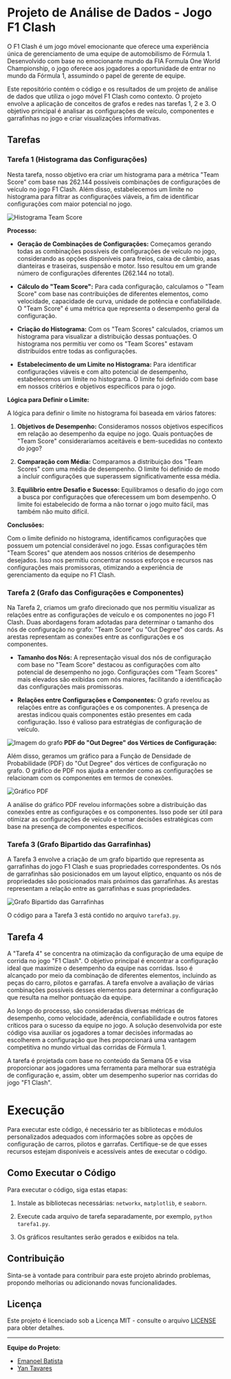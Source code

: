 # Projeto de Análise de Dados - Jogo F1 Clash

O F1 Clash é um jogo móvel emocionante que oferece uma experiência única de gerenciamento de uma equipe de automobilismo de Fórmula 1. Desenvolvido com base no emocionante mundo da FIA Formula One World Championship, o jogo oferece aos jogadores a oportunidade de entrar no mundo da Fórmula 1, assumindo o papel de gerente de equipe.

Este repositório contém o código e os resultados de um projeto de análise de dados que utiliza o jogo móvel F1 Clash como contexto. O projeto envolve a aplicação de conceitos de grafos e redes nas tarefas 1, 2 e 3. O objetivo principal é analisar as configurações de veículo, componentes e garrafinhas no jogo e criar visualizações informativas.

## Tarefas


### Tarefa 1 (Histograma das Configurações)

Nesta tarefa, nosso objetivo era criar um histograma para a métrica "Team Score" com base nas 262.144 possíveis combinações de configurações de veículo no jogo F1 Clash. Além disso, estabelecemos um limite no histograma para filtrar as configurações viáveis, a fim de identificar configurações com maior potencial no jogo.

![Histograma Team Score](https://github.com/yantvrs/Data_structure_2/blob/main/configuringASetup/images/limite_0_task_1.png)

**Processo:**

- **Geração de Combinações de Configurações:** Começamos gerando todas as combinações possíveis de configurações de veículo no jogo, considerando as opções disponíveis para freios, caixa de câmbio, asas dianteiras e traseiras, suspensão e motor. Isso resultou em um grande número de configurações diferentes (262.144 no total).

- **Cálculo do "Team Score":** Para cada configuração, calculamos o "Team Score" com base nas contribuições de diferentes elementos, como velocidade, capacidade de curva, unidade de potência e confiabilidade. O "Team Score" é uma métrica que representa o desempenho geral da configuração.

- **Criação do Histograma:** Com os "Team Scores" calculados, criamos um histograma para visualizar a distribuição dessas pontuações. O histograma nos permitiu ver como os "Team Scores" estavam distribuídos entre todas as configurações.

- **Estabelecimento de um Limite no Histograma:** Para identificar configurações viáveis e com alto potencial de desempenho, estabelecemos um limite no histograma. O limite foi definido com base em nossos critérios e objetivos específicos para o jogo.

**Lógica para Definir o Limite:**

A lógica para definir o limite no histograma foi baseada em vários fatores:

1. **Objetivos de Desempenho:** Consideramos nossos objetivos específicos em relação ao desempenho da equipe no jogo. Quais pontuações de "Team Score" consideraríamos aceitáveis e bem-sucedidas no contexto do jogo?

2. **Comparação com Média:** Comparamos a distribuição dos "Team Scores" com uma média de desempenho. O limite foi definido de modo a incluir configurações que superassem significativamente essa média.

3. **Equilíbrio entre Desafio e Sucesso:** Equilibramos o desafio do jogo com a busca por configurações que oferecessem um bom desempenho. O limite foi estabelecido de forma a não tornar o jogo muito fácil, mas também não muito difícil.

**Conclusões:**

Com o limite definido no histograma, identificamos configurações que possuem um potencial considerável no jogo. Essas configurações têm "Team Scores" que atendem aos nossos critérios de desempenho desejados. Isso nos permitiu concentrar nossos esforços e recursos nas configurações mais promissoras, otimizando a experiência de gerenciamento da equipe no F1 Clash.



### Tarefa 2 (Grafo das Configurações e Componentes)


Na Tarefa 2, criamos um grafo direcionado que nos permitiu visualizar as relações entre as configurações de veículo e os componentes no jogo F1 Clash. Duas abordagens foram adotadas para determinar o tamanho dos nós de configuração no grafo: "Team Score" ou "Out Degree" dos cards. As arestas representam as conexões entre as configurações e os componentes.

- **Tamanho dos Nós:** A representação visual dos nós de configuração com base no "Team Score" destacou as configurações com alto potencial de desempenho no jogo. Configurações com "Team Scores" mais elevados são exibidas com nós maiores, facilitando a identificação das configurações mais promissoras.

- **Relações entre Configurações e Componentes:** O grafo revelou as relações entre as configurações e os componentes. A presença de arestas indicou quais componentes estão presentes em cada configuração. Isso é valioso para estratégias de configuração de veículo.

![Imagem do grafo](https://github.com/yantvrs/Data_structure_2/blob/main/configuringASetup/images/task_2_part_1.png)
**PDF do "Out Degree" dos Vértices de Configuração:**

Além disso, geramos um gráfico para a Função de Densidade de Probabilidade (PDF) do "Out Degree" dos vértices de configuração no grafo. O gráfico de PDF nos ajuda a entender como as configurações se relacionam com os componentes em termos de conexões.

![Gráfico PDF](https://github.com/yantvrs/Data_structure_2/blob/main/configuringASetup/images/task_2_part_2.png)

A análise do gráfico PDF revelou informações sobre a distribuição das conexões entre as configurações e os componentes. Isso pode ser útil para otimizar as configurações de veículo e tomar decisões estratégicas com base na presença de componentes específicos.

### Tarefa 3 (Grafo Bipartido das Garrafinhas)

A Tarefa 3 envolve a criação de um grafo bipartido que representa as garrafinhas do jogo F1 Clash e suas propriedades correspondentes. Os nós de garrafinhas são posicionados em um layout elíptico, enquanto os nós de propriedades são posicionados mais próximos das garrafinhas. As arestas representam a relação entre as garrafinhas e suas propriedades.

![Grafo Bipartido das Garrafinhas](https://github.com/yantvrs/Data_structure_2/blob/main/configuringASetup/images/task_3.png)

O código para a Tarefa 3 está contido no arquivo `tarefa3.py`.

## Tarefa 4

A "Tarefa 4" se concentra na otimização da configuração de uma equipe de corrida no jogo "F1 Clash". O objetivo principal é encontrar a configuração ideal que maximize o desempenho da equipe nas corridas. Isso é alcançado por meio da combinação de diferentes elementos, incluindo as peças do carro, pilotos e garrafas. A tarefa envolve a avaliação de várias combinações possíveis desses elementos para determinar a configuração que resulta na melhor pontuação da equipe.

Ao longo do processo, são consideradas diversas métricas de desempenho, como velocidade, aderência, confiabilidade e outros fatores críticos para o sucesso da equipe no jogo. A solução desenvolvida por este código visa auxiliar os jogadores a tomar decisões informadas ao escolherem a configuração que lhes proporcionará uma vantagem competitiva no mundo virtual das corridas de Fórmula 1.

A tarefa é projetada com base no conteúdo da Semana 05 e visa proporcionar aos jogadores uma ferramenta para melhorar sua estratégia de configuração e, assim, obter um desempenho superior nas corridas do jogo "F1 Clash".

# Execução
Para executar este código, é necessário ter as bibliotecas e módulos personalizados adequados com informações sobre as opções de configuração de carros, pilotos e garrafas. Certifique-se de que esses recursos estejam disponíveis e acessíveis antes de executar o código.

## Como Executar o Código

Para executar o código, siga estas etapas:

1. Instale as bibliotecas necessárias: `networkx`, `matplotlib`, e `seaborn`.

2. Execute cada arquivo de tarefa separadamente, por exemplo, `python tarefa1.py`.

3. Os gráficos resultantes serão gerados e exibidos na tela.

## Contribuição

Sinta-se à vontade para contribuir para este projeto abrindo problemas, propondo melhorias ou adicionando novas funcionalidades.

## Licença

Este projeto é licenciado sob a Licença MIT - consulte o arquivo [LICENSE](LICENSE) para obter detalhes.

---

**Equipe do Projeto**:

- [Emanoel Batista](https://github.com/EmanoelBatista) 
- [Yan Tavares](https://github.com/yantvrs) 

